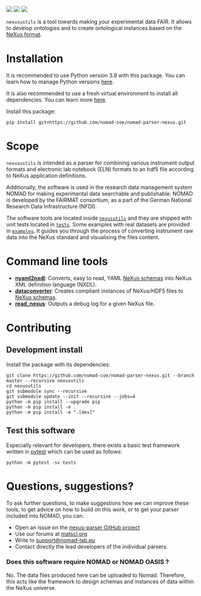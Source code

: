 ![](https://github.com/nomad-coe/nomad-parser-nexus/actions/workflows/pytest.yml/badge.svg)
![](https://github.com/nomad-coe/nomad-parser-nexus/actions/workflows/pylint.yml/badge.svg)
![](https://img.shields.io/badge/python-3.8%20%7C%203.9%20%7C%203.10-green)

`nexusustils` is a tool towards making your experimental data FAIR.
It allows to develop ontologies and to create ontological instances based on the [NeXus format](https://www.nexusformat.org/).

# Installation

It is recommended to use Python version 3.8 with this package. You can learn how to manage Python versions [here](https://github.com/pyenv/pyenv).

It is also recommended to use a fresh virtual environment to install all dependencies. You can learn more [here](https://realpython.com/python-virtual-environments-a-primer/).

Install this package:

```shell
pip install git+https://github.com/nomad-coe/nomad-parser-nexus.git
```

# Scope

`nexusustils` is intended as a parser for combining various instrument output formats and electronic lab notebook (ELN) formats to an hdf5 file according to NeXus application definitions.

Additionally, the software is used in the research data management system NOMAD for
making experimental data searchable and publishable.
NOMAD is developed by the FAIRMAT consortium, as a part of the German National Research Data Infrastructure
(NFDI).

The software tools are located inside [`nexusutils`](nexusutils/) and they are
shipped with unit tests located in [`tests`](tests/).
Some examples with real datasets are provided in [`examples`](examples/).
It guides you through the process of converting instrument raw
data into the NeXus standard and visualising the files content.

# Command line tools

- [**nyaml2nxdl**](nexusutils/nyaml2nxdl/README.md): Converts, easy to read, YAML [NeXus schemas](https://nexusformat.org) into NeXus XML definition language (NXDL).
- [**dataconverter**](nexusutils/dataconverter/README.md): Creates compliant instances of NeXus/HDF5 files to [NeXus schemas](https://nexusformat.org).
- [**read_nexus**](nexusutils/nexus/README.md): Outputs a debug log for a given NeXus file.

# Contributing

## Development install

Install the package with its dependencies:

```shell
git clone https://github.com/nomad-coe/nomad-parser-nexus.git --branch master --recursive nexusutils
cd nexusutils
git submodule sync --recursive
git submodule update --init --recursive --jobs=4
python -m pip install --upgrade pip
python -m pip install -e .
python -m pip install -e ".[dev]"
```

## Test this software

Especially relevant for developers, there exists a basic test framework written in
[pytest](https://docs.pytest.org/en/stable/) which can be used as follows:

```shell
python -m pytest -sv tests
```

# Questions, suggestions?

To ask further questions, to make suggestions how we can improve these tools, to get advice
on how to build on this work, or to get your parser included into NOMAD, you can:

- Open an issue on the [nexus-parser GitHub project](https://github.com/nomad-coe/nomad-parser-nexus/issues)
- Use our forums at [matsci.org](https://matsci.org/c/nomad/32)
- Write to [support@nomad-lab.eu](mailto:support@nomad-lab.eu)
- Contact directly the lead developers of the individual parsers.

### Does this software require NOMAD or NOMAD OASIS ?

No. The data files produced here can be uploaded to Nomad. Therefore, this acts like the framework to design schemas and instances of data within the NeXus universe.
